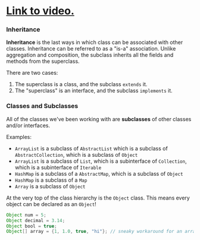 # [Link to video.](TODO)

### Inheritance

**Inheritance** is the last ways in which class can be associated with other classes. Inheritance can be referred to as a "is-a" association. Unlike aggregation and composition, the subclass inherits all the fields and methods from the superclass. 

There are two cases:
1. The superclass is a class, and the subclass `extends` it.
2. The "superclass" is an interface, and the subclass `implements` it.

### Classes and Subclasses

All of the classes we've been working with are **subclasses** of other classes and/or interfaces.

Examples:
* `ArrayList` is a subclass of `AbstractList` which is a subclass of `AbstractCollection`, which is a subclass of `Object`
* `ArrayList` is a subclass of `List`, which is a subinterface of `Collection`, which is a subinterface of `Iterable`
* `HashMap` is a subclass of a `AbstractMap`, which is a subclass of `Object`
* `HashMap` is a subclass of a `Map`
* `Array` is a subclass of `Object`

At the very top of the class hierarchy is the `Object` class. This means every object can be declared as an `Object`!

```java
Object num = 5;
Object decimal = 3.14;
Object bool = true;
Object[] array = {1, 1.0, true, "hi"}; // sneaky workaround for an array with mixed data types
```
